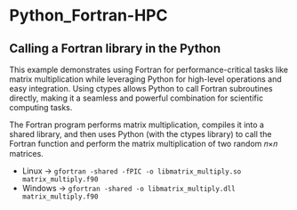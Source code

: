 # Python_Fortran-HPC

## Calling a Fortran library in the Python

This example demonstrates using Fortran for performance-critical tasks like matrix multiplication while leveraging Python for high-level operations and easy integration. Using ctypes allows Python to call Fortran subroutines directly, making it a seamless and powerful combination for scientific computing tasks.

The Fortran program performs matrix multiplication, compiles it into a shared library, and then uses Python (with the ctypes library) to call the Fortran function and perform the matrix multiplication of two random 𝑛×𝑛 matrices.

- Linux -> `gfortran -shared -fPIC -o libmatrix_multiply.so matrix_multiply.f90`
- Windows -> `gfortran -shared -o libmatrix_multiply.dll matrix_multiply.f90`

